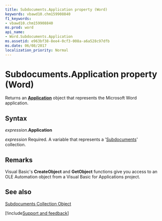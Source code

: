 ```yaml
---
title: Subdocuments.Application property (Word)
keywords: vbawd10.chm159908840
f1_keywords:
- vbawd10.chm159908840
ms.prod: word
api_name:
- Word.Subdocuments.Application
ms.assetid: e963bf38-8ee4-0cf3-008a-a6a528c97dfb
ms.date: 06/08/2017
localization_priority: Normal
---
```



# Subdocuments.Application property (Word)

Returns an  **[Application](Word.Application.md)** object that represents the Microsoft Word application.


## Syntax

_expression_.**Application**

_expression_ Required. A variable that represents a '[Subdocuments](Word.subdocuments.md)' collection.


## Remarks

Visual Basic's  **CreateObject** and **GetObject** functions give you access to an OLE Automation object from a Visual Basic for Applications project.


## See also


[Subdocuments Collection Object](Word.subdocuments.md)

[!include[Support and feedback](~/includes/feedback-boilerplate.md)]